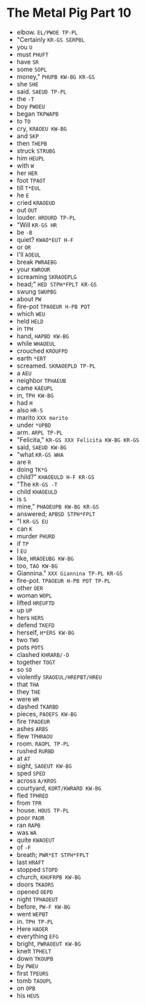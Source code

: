 # The Metal Pig Part 10

* elbow. `EL/PWOE TP-PL`
* "Certainly `KR-GS SERPBL`
* you `U`
* must `PHUFT`
* have `SR`
* some `SOPL`
* money," `PHUPB KW-BG KR-GS`
* she `SHE`
* said. `SAEUD TP-PL`
* the `-T`
* boy `PWOEU`
* began `TKPWAPB`
* to `TO`
* cry, `KRAOEU KW-BG`
* and `SKP`
* then `THEPB`
* struck `STRUBG`
* him `HEUPL`
* with `W`
* her `HER`
* foot `TPAOT`
* till `T*EUL`
* he `E`
* cried `KRAOEUD`
* out `OUT`
* louder. `HROURD TP-PL`
* "Will `KR-GS HR`
* be `-B`
* quiet? `KWAO*EUT H-F`
* or `OR`
* I'll `AOEUL`
* break `PWRAEBG`
* your `KWROUR`
* screaming `SKRAOEPLG`
* head;" `HED STPH*FPLT KR-GS`
* swung `SWUPBG`
* about `PW`
* fire-pot `TPAOEUR H-PB POT`
* which `WEU`
* held `HELD`
* in `TPH`
* hand, `HAPBD KW-BG`
* while `WHAOEUL`
* crouched `KROUFPD`
* earth `*ERT`
* screamed. `SKRAOEPLD TP-PL`
* a `AEU`
* neighbor `TPHAEUB`
* came `KAEUPL`
* in, `TPH KW-BG`
* had `H`
* also `HR-S`
* marito `XXX marito`
* under `*UPBD`
* arm. `ARPL TP-PL`
* "Felicita," `KR-GS XXX Felicita KW-BG KR-GS`
* said, `SAEUD KW-BG`
* "what `KR-GS WHA`
* are `R`
* doing `TK*G`
* child?" `KHAOEULD H-F KR-GS`
* "The `KR-GS -T`
* child `KHAOEULD`
* is `S`
* mine," `PHAOEUPB KW-BG KR-GS`
* answered; `APBSD STPH*FPLT`
* "I `KR-GS EU`
* can `K`
* murder `PHURD`
* if `TP`
* I `EU`
* like, `HRAOEUBG KW-BG`
* too, `TAO KW-BG`
* Giannina." `XXX Giannina TP-PL KR-GS`
* fire-pot. `TPAOEUR H-PB POT TP-PL`
* other `OER`
* woman `WOPL`
* lifted `HREUFTD`
* up `UP`
* hers `HERS`
* defend `TKEFD`
* herself, `H*ERS KW-BG`
* two `TWO`
* pots `POTS`
* clashed `KHRARB/-D`
* together `TOGT`
* so `SO`
* violently `SRAOEUL/HREPBT/HREU`
* that `THA`
* they `THE`
* were `WR`
* dashed `TKARBD`
* pieces, `PAOEFS KW-BG`
* fire `TPAOEUR`
* ashes `ARBS`
* flew `TPHRAOU`
* room. `RAOPL TP-PL`
* rushed `RURBD`
* at `AT`
* sight, `SAOEUT KW-BG`
* sped `SPED`
* across `A/KROS`
* courtyard, `KORT/KWRARD KW-BG`
* fled `TPHRED`
* from `TPR`
* house. `HOUS TP-PL`
* poor `PAOR`
* ran `RAPB`
* was `WA`
* quite `KWAOEUT`
* of `-F`
* breath; `PWR*ET STPH*FPLT`
* last `HRAFT`
* stopped `STOPD`
* church, `KHUFRPB KW-BG`
* doors `TKAORS`
* opened `OEPD`
* night `TPHAOEUT`
* before, `PW-F KW-BG`
* went `WEPBT`
* in. `TPH TP-PL`
* Here `HAOER`
* everything `EFG`
* bright, `PWRAOEUT KW-BG`
* knelt `TPHELT`
* down `TKOUPB`
* by `PWEU`
* first `TPEURS`
* tomb `TAOUPL`
* on `OPB`
* his `HEUS`
